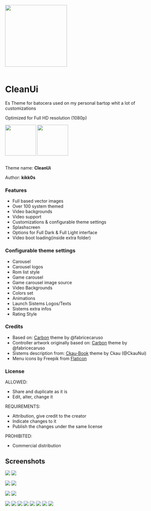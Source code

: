 <p>
<img align="center" width="200px" src="https://i.imgur.com/bVgyane.png">
<br/>
<br/>
</p>
<p>

# CleanUi

Es Theme for batocera used on my personal bartop whit a lot of customizations
  
Optimized for Full HD resolution (1080p)
  
<p>
<img align="center" width="100px" src="https://i.imgur.com/XQxGuT3.png">
<img align="center" width="100px" src="https://i.imgur.com/lHrt57P.png">
<br/>
<br/>
</p>
<p>

Theme name: __CleanUi__

Author: __kikk0s__


### Features

* Full based vector images
* Over 100 system themed
* Video backgrounds
* Video support
* Customizations & configurable theme settings
* Splashscreen
* Options for Full Dark & Full Light interface
* Video boot loading(inside extra folder)



### Configurable theme settings

* Carousel
* Carousel logos
* Rom list style
* Game carousel
* Game carousel image source
* Video Backgrounds
* Colors set
* Animations
* Launch Sistems Logos/Texts
* Sistems extra infos
* Rating Style

###  Credits

* Based on: [Carbon](https://github.com/fabricecaruso/es-theme-carbon) theme by @fabricecaruso
* Controller artwork originally based on: [Carbon](https://github.com/fabricecaruso/es-theme-carbon) theme by @fabricecaruso
* Sistems description from: [Ckau-Book](https://github.com/CkauNui/ckau-book) theme by Ckau (@CkauNui)
* Menu icons by Freepik from [Flaticon](https://www.flaticon.com/)

###  License
ALLOWED: 
- Share and duplicate as it is
- Edit, alter, change it

REQUIREMENTS:
- Attribution, give credit to the creator
- Indicate changes to it
- Publish the changes under the same license

PROHIBITED:
- Commercial distribution

## Screenshots

![](https://i.imgur.com/gsf9J0q.png) 
![](https://i.imgur.com/l5fjok8.png)

![](https://i.imgur.com/kojhOG4.png) 
![](https://i.imgur.com/69hxTkO.png)

![](https://i.imgur.com/MQHJjbt.png) 
![](https://i.imgur.com/3zHi6wI.png)

![](https://i.imgur.com/BUmhtMu.png)
![](https://i.imgur.com/MSrHmu7.png)
![](https://i.imgur.com/AQTW61b.png)
![](https://i.imgur.com/puwiAaZ.png)
![](https://i.imgur.com/i7s9oLQ.png)
![](https://i.imgur.com/IO1nSdj.png)
![](https://i.imgur.com/uyKQxrb.png)
![](https://i.imgur.com/8aE3IAS.png) 
